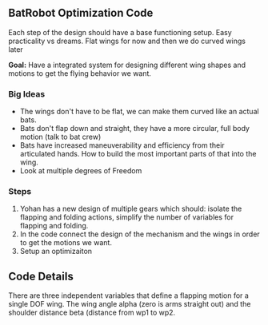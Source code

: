 ## BatRobot Optimization Code

Each step of the design should have a base functioning setup. Easy practicality vs dreams. Flat wings for now and then we do curved wings later


**Goal:** Have a integrated system for designing different wing shapes and motions to get the flying behavior we want. 

### Big Ideas
 - The wings don't have to be flat, we can make them curved like an actual bats.
 - Bats don't flap down and straight, they have a more circular, full body motion (talk to bat crew)
 - Bats have increased maneuverability and efficiency from their articulated hands. How to build the most important parts of that into the wing. 
 - Look at multiple degrees of Freedom

### Steps
1. Yohan has a new design of multiple gears which should: isolate the flapping and folding actions, simplify the number of variables for flapping and folding.
2. In the code connect the design of the mechanism and the wings in order to get the motions we want.
3. Setup an optimizaiton


## Code Details

There are three independent variables that define a flapping motion for a single DOF wing. The wing angle alpha (zero is arms straight out) and the shoulder distance beta (distance from wp1 to wp2.
